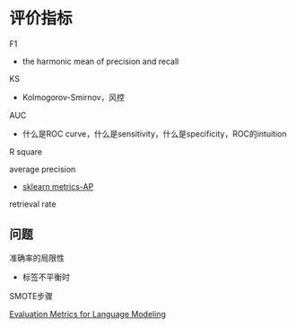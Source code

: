 # 评价指标

F1
- the harmonic mean of precision and recall


KS
- Kolmogorov-Smirnov，风控


AUC
- 什么是ROC curve，什么是sensitivity，什么是specificity，ROC的intuition

R square


average precision
- [sklearn metrics-AP](https://scikit-learn.org/stable/modules/generated/sklearn.metrics.average_precision_score.html)


retrieval rate 


## 问题

准确率的局限性
- 标签不平衡时

SMOTE步骤

[Evaluation Metrics for Language Modeling](https://thegradient.pub/understanding-evaluation-metrics-for-language-models/)
